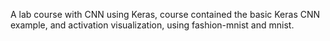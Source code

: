 A lab course with CNN using Keras, course contained the basic Keras CNN example, and activation visualization, using fashion-mnist and mnist.
